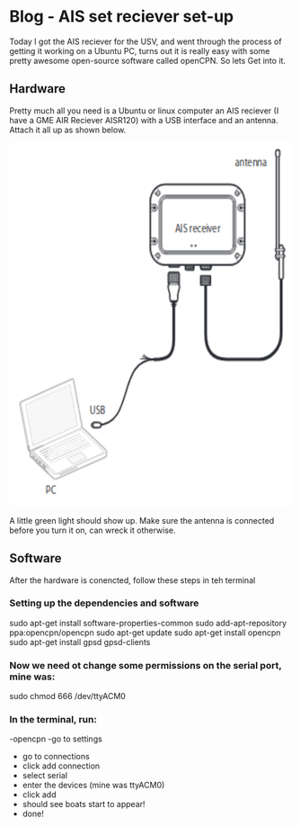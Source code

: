 # Blog - AIS set reciever set-up
Today I got the AIS reciever for the USV, and went through the process of getting it working on a Ubuntu PC, turns out it is really easy with some pretty awesome open-source software called openCPN. So lets Get into it.

## Hardware

Pretty much all you need is a Ubuntu or linux computer an AIS reciever (I have a GME AIR Reciever AISR120) with a USB interface and an antenna. Attach it all up as shown below.

<p align="center">
  <img width="599" height="647" src="https://github.com/Hubes92/GRIM/blob/master/images/hardware.png">
</p>
 
 A little green light should show up. Make sure the antenna is connected before you turn it on, can wreck it otherwise. 

## Software 
After the hardware is conencted, follow these steps in teh terminal

### Setting up the dependencies and software 
  sudo apt-get install software-properties-common
  sudo add-apt-repository ppa:opencpn/opencpn
  sudo apt-get update
  sudo apt-get install opencpn
  sudo apt-get install gpsd gpsd-clients

### Now we need ot change some permissions on the serial port, mine was:
  sudo chmod 666 /dev/ttyACM0

### In the terminal, run:
  -opencpn 
  -go to settings
  - go to connections
  - click add connection
  - select serial
  - enter the devices (mine was ttyACM0)
  - click add
  - should see boats start to appear! 
  - done!
